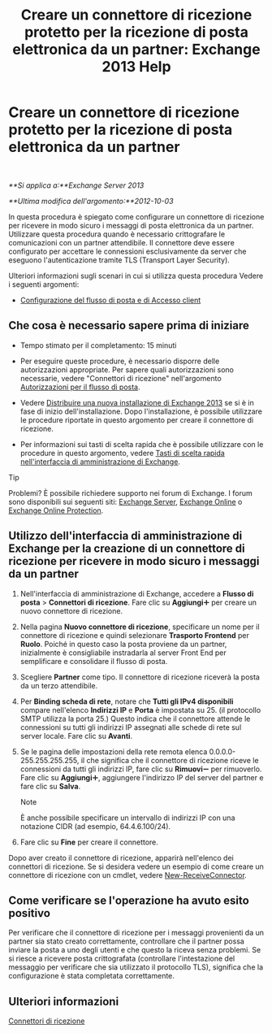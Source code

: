 ﻿---
title: 'Creare un connettore di ricezione protetto per la ricezione di posta elettronica da un partner: Exchange 2013 Help'
TOCTitle: Creare un connettore di ricezione protetto per la ricezione di posta elettronica da un partner
ms:assetid: 06aa692c-7940-4a14-a722-058c47440f85
ms:mtpsurl: https://technet.microsoft.com/it-it/library/JJ673037(v=EXCHG.150)
ms:contentKeyID: 50479936
ms.date: 05/22/2018
mtps_version: v=EXCHG.150
ms.translationtype: MT
---

# Creare un connettore di ricezione protetto per la ricezione di posta elettronica da un partner

 

_**Si applica a:**Exchange Server 2013_

_**Ultima modifica dell'argomento:**2012-10-03_

In questa procedura è spiegato come configurare un connettore di ricezione per ricevere in modo sicuro i messaggi di posta elettronica da un partner. Utilizzare questa procedura quando è necessario crittografare le comunicazioni con un partner attendibile. Il connettore deve essere configurato per accettare le connessioni esclusivamente da server che eseguono l'autenticazione tramite TLS (Transport Layer Security).

Ulteriori informazioni sugli scenari in cui si utilizza questa procedura Vedere i seguenti argomenti:

  - [Configurazione del flusso di posta e di Accesso client](configure-mail-flow-and-client-access-exchange-2013-help.md)

## Che cosa è necessario sapere prima di iniziare

  - Tempo stimato per il completamento: 15 minuti

  - Per eseguire queste procedure, è necessario disporre delle autorizzazioni appropriate. Per sapere quali autorizzazioni sono necessarie, vedere "Connettori di ricezione" nell'argomento [Autorizzazioni per il flusso di posta](mail-flow-permissions-exchange-2013-help.md).

  - Vedere [Distribuire una nuova installazione di Exchange 2013](deploy-a-new-installation-of-exchange-2013-exchange-2013-help.md) se si è in fase di inizio dell'installazione. Dopo l'installazione, è possibile utilizzare le procedure riportate in questo argomento per creare il connettore di ricezione.

  - Per informazioni sui tasti di scelta rapida che è possibile utilizzare con le procedure in questo argomento, vedere [Tasti di scelta rapida nell'interfaccia di amministrazione di Exchange](keyboard-shortcuts-in-the-exchange-admin-center-exchange-online-protection-help.md).


> [!TIP]
> Problemi? È possibile richiedere supporto nei forum di Exchange. I forum sono disponibili sui seguenti siti: <A href="https://go.microsoft.com/fwlink/p/?linkid=60612">Exchange Server</A>, <A href="https://go.microsoft.com/fwlink/p/?linkid=267542">Exchange Online</A> o <A href="https://go.microsoft.com/fwlink/p/?linkid=285351">Exchange Online Protection</A>.



## Utilizzo dell'interfaccia di amministrazione di Exchange per la creazione di un connettore di ricezione per ricevere in modo sicuro i messaggi da un partner

1.  Nell'interfaccia di amministrazione di Exchange, accedere a **Flusso di posta** \> **Connettori di ricezione**. Fare clic su **Aggiungi**![Icona Aggiungi](images/JJ218640.c1e75329-d6d7-4073-a27d-498590bbb558(EXCHG.150).gif "Icona Aggiungi") per creare un nuovo connettore di ricezione.

2.  Nella pagina **Nuovo connettore di ricezione**, specificare un nome per il connettore di ricezione e quindi selezionare **Trasporto Frontend** per **Ruolo**. Poiché in questo caso la posta proviene da un partner, inizialmente è consigliabile instradarla al server Front End per semplificare e consolidare il flusso di posta.

3.  Scegliere **Partner** come tipo. Il connettore di ricezione riceverà la posta da un terzo attendibile.

4.  Per **Binding scheda di rete**, notare che **Tutti gli IPv4 disponibili** compare nell'elenco **Indirizzi IP** e **Porta** è impostata su 25. (il protocollo SMTP utilizza la porta 25.) Questo indica che il connettore attende le connessioni su tutti gli indirizzi IP assegnati alle schede di rete sul server locale. Fare clic su **Avanti**.

5.  Se le pagina delle impostazioni della rete remota elenca 0.0.0.0-255.255.255.255, il che significa che il connettore di ricezione riceve le connessioni da tutti gli indirizzi IP, fare clic su **Rimuovi**![Icona Rimuovi](images/JJ657492.479b6ced-8d64-4277-a725-f17fea202b28(EXCHG.150).gif "Icona Rimuovi") per rimuoverlo. Fare clic su **Aggiungi**![Icona Aggiungi](images/JJ218640.c1e75329-d6d7-4073-a27d-498590bbb558(EXCHG.150).gif "Icona Aggiungi"), aggiungere l'indirizzo IP del server del partner e fare clic su **Salva**.
    

    > [!NOTE]
    > È anche possibile specificare un intervallo di indirizzi IP con una notazione CIDR (ad esempio, 64.4.6.100/24).



6.  Fare clic su **Fine** per creare il connettore.

Dopo aver creato il connettore di ricezione, apparirà nell'elenco dei connettori di ricezione. Se si desidera vedere un esempio di come creare un connettore di ricezione con un cmdlet, vedere [New-ReceiveConnector](https://technet.microsoft.com/it-it/library/bb125139\(v=exchg.150\)).

## Come verificare se l'operazione ha avuto esito positivo

Per verificare che il connettore di ricezione per i messaggi provenienti da un partner sia stato creato correttamente, controllare che il partner possa inviare la posta a uno degli utenti e che questo la riceva senza problemi. Se si riesce a ricevere posta crittografata (controllare l'intestazione del messaggio per verificare che sia utilizzato il protocollo TLS), significa che la configurazione è stata completata correttamente.

## Ulteriori informazioni

[Connettori di ricezione](receive-connectors-exchange-2013-help.md)

